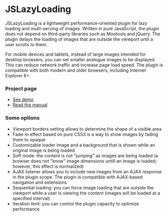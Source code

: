 # JSLazyLoading 
<p>JSLazyLoading is a lightweight performance-oriented plugin for lazy loading and multi-serving of images. Written in pure JavaScript, the plugin does not depend on third-party libraries such as Mootools and jQuery. The plugin delays the loading of images that are outside the viewport until a user scrolls to them.</p>

<p>For mobile devices and tablets, instead of large images intended for desktop browsers, you can set smaller analogue images to be displayed. This can reduce network traffic and increase page load speed. The plugin is compatible with both modern and older browsers, including Internet Explorer 6+.</p>

<h3>Project page</h3>
<ul>
  <li>
    <a href="http://addondev.com/#!extensions/jslazyloading/demo">See demo</a>
  </li>
  <li>
    <a href="http://addondev.com/#!extensions/jslazyloading/raw-manual">Read the manual</a>
  </li>
</ul>

<h3>Some options</h3>
<ul>
<li>Viewport borders setting allows to determine the shape of a visible area</li>
<li>Fade-in effect based on pure CSS3 is a way to show images by fading them to opaque</li>
<li>Customizable loader image and a background that is shown while an original image is being loaded</li>
<li>Soft mode: the content is not "jumping" as images are being loaded (a browser does not "know" image dimensions untill an image is loaded; however, this effect is normalized)</li>
<li>AJAX listener allows you to include new images from an AJAX response in the plugin scope. The plugin is compatible with AJAX-based navigation and extensions</li>
<li>Sequential loading: you can force image loading that are outside the viewport while a user is viewing the content (images will be loaded at a specified interval)</li>
<li>Iteration limit: you can control the plugin capacity to optimize performance</li>
</ul>
